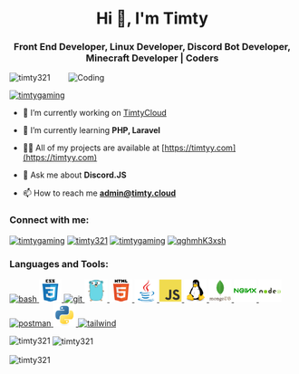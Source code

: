 <h1 align="center">Hi 👋, I'm Timty</h1>
<h3 align="center">Front End Developer, Linux Developer, Discord Bot Developer, Minecraft Developer | Coders</h3>
<img align="right" alt="Coding" width="400" src="https://media.discordapp.net/attachments/1142049104357249154/1157454791245561887/image-removebg-preview_1.png?ex=6518ab46&is=651759c6&hm=297fa1c0030966304f257723be3a63ed5bcf907be3561151e88bf3a3513884c6&=&width=634&height=476">

<p align="left"> <img src="https://komarev.com/ghpvc/?username=timty321&label=Profile%20views&color=0e75b6&style=flat" alt="timty321" /> </p>

<p align="left"> <a href="https://twitter.com/timtygaming" target="blank"><img src="https://img.shields.io/twitter/follow/timtygaming?logo=twitter&style=for-the-badge" alt="timtygaming" /></a> </p>

- 🔭 I’m currently working on [TimtyCloud](https://panel.timty.cloud/)

- 🌱 I’m currently learning **PHP, Laravel**

- 👨‍💻 All of my projects are available at [https://timtyy.com](https://timtyy.com)

- 💬 Ask me about **Discord.JS**

- 📫 How to reach me **admin@timty.cloud**

<h3 align="left">Connect with me:</h3>
<p align="left">
<a href="https://twitter.com/timtygaming" target="blank"><img align="center" src="https://raw.githubusercontent.com/rahuldkjain/github-profile-readme-generator/master/src/images/icons/Social/twitter.svg" alt="timtygaming" height="30" width="40" /></a>
<a href="https://instagram.com/timty321" target="blank"><img align="center" src="https://raw.githubusercontent.com/rahuldkjain/github-profile-readme-generator/master/src/images/icons/Social/instagram.svg" alt="timty321" height="30" width="40" /></a>
<a href="https://www.youtube.com/c/timtygaming" target="blank"><img align="center" src="https://raw.githubusercontent.com/rahuldkjain/github-profile-readme-generator/master/src/images/icons/Social/youtube.svg" alt="timtygaming" height="30" width="40" /></a>
<a href="https://discord.gg/qghmhK3xsh" target="blank"><img align="center" src="https://raw.githubusercontent.com/rahuldkjain/github-profile-readme-generator/master/src/images/icons/Social/discord.svg" alt="qghmhK3xsh" height="30" width="40" /></a>
</p>

<h3 align="left">Languages and Tools:</h3>
<p align="left"> <a href="https://www.gnu.org/software/bash/" target="_blank" rel="noreferrer"> <img src="https://www.vectorlogo.zone/logos/gnu_bash/gnu_bash-icon.svg" alt="bash" width="40" height="40"/> </a> <a href="https://www.w3schools.com/css/" target="_blank" rel="noreferrer"> <img src="https://raw.githubusercontent.com/devicons/devicon/master/icons/css3/css3-original-wordmark.svg" alt="css3" width="40" height="40"/> </a> <a href="https://git-scm.com/" target="_blank" rel="noreferrer"> <img src="https://www.vectorlogo.zone/logos/git-scm/git-scm-icon.svg" alt="git" width="40" height="40"/> </a> <a href="https://golang.org" target="_blank" rel="noreferrer"> <img src="https://raw.githubusercontent.com/devicons/devicon/master/icons/go/go-original.svg" alt="go" width="40" height="40"/> </a> <a href="https://www.w3.org/html/" target="_blank" rel="noreferrer"> <img src="https://raw.githubusercontent.com/devicons/devicon/master/icons/html5/html5-original-wordmark.svg" alt="html5" width="40" height="40"/> </a> <a href="https://www.java.com" target="_blank" rel="noreferrer"> <img src="https://raw.githubusercontent.com/devicons/devicon/master/icons/java/java-original.svg" alt="java" width="40" height="40"/> </a> <a href="https://developer.mozilla.org/en-US/docs/Web/JavaScript" target="_blank" rel="noreferrer"> <img src="https://raw.githubusercontent.com/devicons/devicon/master/icons/javascript/javascript-original.svg" alt="javascript" width="40" height="40"/> </a> <a href="https://www.linux.org/" target="_blank" rel="noreferrer"> <img src="https://raw.githubusercontent.com/devicons/devicon/master/icons/linux/linux-original.svg" alt="linux" width="40" height="40"/> </a> <a href="https://www.mongodb.com/" target="_blank" rel="noreferrer"> <img src="https://raw.githubusercontent.com/devicons/devicon/master/icons/mongodb/mongodb-original-wordmark.svg" alt="mongodb" width="40" height="40"/> </a> <a href="https://www.nginx.com" target="_blank" rel="noreferrer"> <img src="https://raw.githubusercontent.com/devicons/devicon/master/icons/nginx/nginx-original.svg" alt="nginx" width="40" height="40"/> </a> <a href="https://nodejs.org" target="_blank" rel="noreferrer"> <img src="https://raw.githubusercontent.com/devicons/devicon/master/icons/nodejs/nodejs-original-wordmark.svg" alt="nodejs" width="40" height="40"/> </a> <a href="https://postman.com" target="_blank" rel="noreferrer"> <img src="https://www.vectorlogo.zone/logos/getpostman/getpostman-icon.svg" alt="postman" width="40" height="40"/> </a> <a href="https://www.python.org" target="_blank" rel="noreferrer"> <img src="https://raw.githubusercontent.com/devicons/devicon/master/icons/python/python-original.svg" alt="python" width="40" height="40"/> </a> <a href="https://tailwindcss.com/" target="_blank" rel="noreferrer"> <img src="https://www.vectorlogo.zone/logos/tailwindcss/tailwindcss-icon.svg" alt="tailwind" width="40" height="40"/> </a> </p>

<p><img align="left" src="https://github-readme-stats.vercel.app/api/top-langs?username=timty321&show_icons=true&locale=en&layout=compact" alt="timty321" /></p>

<p>&nbsp;<img align="center" src="https://github-readme-stats.vercel.app/api?username=timty321&show_icons=true&locale=en" alt="timty321" /></p>

<p><img align="center" src="https://github-readme-streak-stats.herokuapp.com/?user=timty321&" alt="timty321" /></p>

